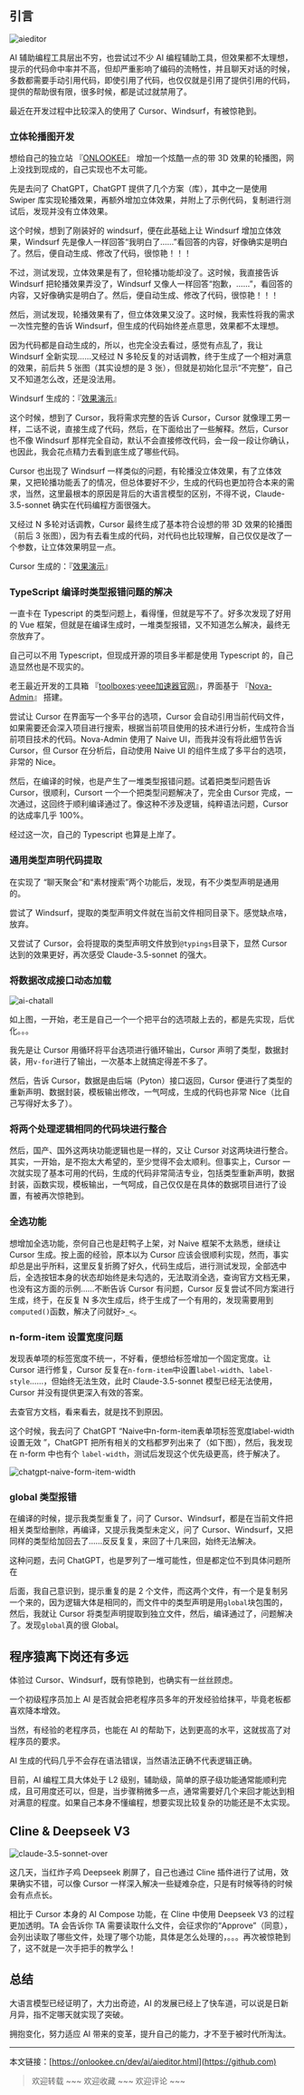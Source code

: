 
## 引言


![aieditor](https://s2.loli.net/2025/01/06/XedHZKkDlJLvoA6.png)


AI 辅助编程工具层出不穷，也尝试过不少 AI 编程辅助工具，但效果都不太理想，提示的代码命中率并不高，但却严重影响了编码的流畅性，并且聊天对话的时候，多数都需要手动引用代码，即使引用了代码，也仅仅就是引用了提供引用的代码，提供的帮助很有限，很多时候，都是试过就禁用了。


最近在开发过程中比较深入的使用了 Cursor、Windsurf，有被惊艳到。


### 立体轮播图开发


想给自己的独立站 『[ONLOOKEE](https://github.com)』 增加一个炫酷一点的带 3D 效果的轮播图，网上没找到现成的，自己实现也不太可能。


先是去问了 ChatGPT，ChatGPT 提供了几个方案（库），其中之一是使用 Swiper 库实现轮播效果，再额外增加立体效果，并附上了示例代码，复制进行测试后，发现并没有立体效果。


这个时候，想到了刚装好的 windsurf，便在此基础上让 Windsurf 增加立体效果，Windsurf 先是像人一样回答“我明白了……”看回答的内容，好像确实是明白了。然后，便自动生成、修改了代码，很惊艳！！！


不过，测试发现，立体效果是有了，但轮播功能却没了。这时候，我直接告诉 Windsurf 把轮播效果弄没了，Windsurf 又像人一样回答“抱歉，……”，看回答的内容，又好像确实是明白了。然后，便自动生成、修改了代码，很惊艳！！！


然后，测试发现，轮播效果有了，但立体效果又没了。这时候，我索性将我的需求一次性完整的告诉 Windsurf，但生成的代码始终差点意思，效果都不太理想。


因为代码都是自动生成的，所以，也完全没去看过，感觉有点乱了，我让 Windsurf 全新实现……又经过 N 多轮反复的对话调教，终于生成了一个相对满意的效果，前后共 5 张图（其实设想的是 3 张），但就是初始化显示“不完整”，自己又不知道怎么改，还是没法用。


Windsurf 生成的：『[效果演示](https://github.com)』


这个时候，想到了 Cursor，我将需求完整的告诉 Cursor，Cursor 就像理工男一样，二话不说，直接生成了代码，然后，在下面给出了一些解释。然后，Cursor 也不像 Windsurf 那样完全自动，默认不会直接修改代码，会一段一段让你确认，也因此，我会花点精力去看到底生成了哪些代码。


Cursor 也出现了 Windsurf 一样类似的问题，有轮播没立体效果，有了立体效果，又把轮播功能丢了的情况，但总体要好不少，生成的代码也更加符合本来的需求，当然，这里最根本的原因是背后的大语言模型的区别，不得不说，Claude\-3\.5\-sonnet 确实在代码编程方面很强大。


又经过 N 多轮对话调教，Cursor 最终生成了基本符合设想的带 3D 效果的轮播图（前后 3 张图），因为有去看生成的代码，对代码也比较理解，自己仅仅是改了一个参数，让立体效果明显一点。


Cursor 生成的：『[效果演示](https://github.com)』


### TypeScript 编译时类型报错问题的解决


一直卡在 Typescript 的类型问题上，看得懂，但就是写不了。好多次发现了好用的 Vue 框架，但就是在编译生成时，一堆类型报错，又不知道怎么解决，最终无奈放弃了。


自己可以不用 Typescript，但现成开源的项目多半都是使用 Typescript 的，自己造显然也是不现实的。


老王最近开发的工具箱 『[toolboxes](https://github.com):[veee加速器官网](https://veee6.com/)』，界面基于 『[Nova\-Admin](https://github.com)』 搭建。


尝试让 Cursor 在界面写一个多平台的选项，Cursor 会自动引用当前代码文件，如果需要还会深入项目进行搜索，根据当前项目使用的技术进行分析，生成符合当前项目技术的代码。Nova\-Admin 使用了 Naive UI，而我并没有将此细节告诉 Cursor，但 Cursor 在分析后，自动使用 Naive UI 的组件生成了多平台的选项，非常的 Nice。


然后，在编译的时候，也是产生了一堆类型报错问题。试着把类型问题告诉 Cursor，很顺利，Cursort 一个一个把类型问题解决了，完全由 Cursor 完成，一次通过，这回终于顺利编译通过了。像这种不涉及逻辑，纯粹语法问题，Cursor 的达成率几乎 100%。


经过这一次，自己的 Typescript 也算是上岸了。


### 通用类型声明代码提取


在实现了 “聊天聚会”和“素材搜索”两个功能后，发现，有不少类型声明是通用的。


尝试了 Windsurf，提取的类型声明文件就在当前文件相同目录下。感觉缺点啥，放弃。


又尝试了 Cursor，会将提取的类型声明文件放到`@typings`目录下，显然 Cursor 达到的效果更好，再次感受 Claude\-3\.5\-sonnet 的强大。


### 将数据改成接口动态加载


![ai-chatall](https://s2.loli.net/2025/01/06/tK3ms7R1iyJkFZq.png)


如上图，一开始，老王是自己一个一个把平台的选项敲上去的，都是先实现，后优化。。。


我先是让 Cursor 用循环将平台选项进行循环输出，Cursor 声明了类型，数据封装，用`v-for`进行了输出，一次基本上就搞定得差不多了。


然后，告诉 Cursor，数据是由后端（Pyton）接口返回，Cursor 便进行了类型的重新声明、数据封装，模板输出修改，一气呵成，生成的代码也非常 Nice（比自己写得好太多了）。


### 将两个处理逻辑相同的代码块进行整合


然后，国产、国外这两块功能逻辑也是一样的，又让 Cursor 对这两块进行整合。其实，一开始，是不抱太大希望的，至少觉得不会太顺利。但事实上，Cursor 一次就实现了基本可用的代码，生成的代码非常简洁专业，包括类型重新声明，数据封装，函数实现，模板输出，一气呵成，自己仅仅是在具体的数据项目进行了设置，有被再次惊艳到。


### 全选功能


想增加全选功能，奈何自己也是赶鸭子上架，对 Naive 框架不太熟悉，继续让 Cursor 生成。按上面的经验，原本以为 Cursor 应该会很顺利实现，然而，事实却总是出乎所料，这里反复折腾了好久，代码生成后，进行测试发现，全部选中后，全选按钮本身的状态却始终是未勾选的，无法取消全选，查询官方文档无果，也没有这方面的示例……不断告诉 Cursor 有问题，Cursor 反复尝试不同方案进行生成，终于，在反复 N 多次生成后，终于生成了一个有用的，发现需要用到`computed()`函数，解决了问就好`>_<`。


### n\-form\-item 设置宽度问题


发现表单项的标签宽度不统一，不好看，便想给标签增加一个固定宽度。让 Cursor 进行修复，Cursor 反复在`n-form-item`中设置`label-width`、`label-style`……，但始终无法生效，此时 Claude\-3\.5\-sonnet 模型已经无法使用，Cursor 并没有提供更深入有效的答案。


去查官方文档，看来看去，就是找不到原因。


这个时候，我去问了 ChatGPT “Naive中n\-form\-item表单项标签宽度label\-width设置无效 ”，ChatGPT 把所有相关的文档都罗列出来了（如下图），然后，我发现在 n\-form 中也有个 `label-width`，测试后发现这个优先级更高，终于解决了。


![chatgpt-naive-form-item-width](https://s2.loli.net/2025/01/06/qtJ3RwMukoYUlZK.png)


### global 类型报错


在编译的时候，提示我类型重复了，问了 Cursor、Windsurf，都是在当前文件把相关类型给删除，再编译，又提示我类型未定义，问了 Cursor、Windsurf，又把同样的类型给加回去了……反反复复，来回了十几来回，始终无法解决。


这种问题，去问 ChatGPT，也是罗列了一堆可能性，但是都定位不到具体问题所在


后面，我自己意识到，提示重复的是 2 个文件，而这两个文件，有一个是复制另一个来的，因为逻辑大体是相同的，而文件中的类型声明是用`global`块包围的，然后，我就让 Cursor 将类型声明提取到独立文件，然后，编译通过了，问题解决了。发现`global`真的很 Global。


## 程序猿离下岗还有多远


体验过 Cursor、Windsurf，既有惊艳到，也确实有一丝丝顾虑。


一个初级程序员加上 AI 是否就会把老程序员多年的开发经验给抹平，毕竟老板都喜欢降本增效。


当然，有经验的老程序员，也能在 AI 的帮助下，达到更高的水平，这就拔高了对程序员的要求。


AI 生成的代码几乎不会存在语法错误，当然语法正确不代表逻辑正确。


目前，AI 编程工具大体处于 L2 级别，辅助级，简单的原子级功能通常能顺利完成，且可用度还可以，但是，当步骤稍微多一点，通常需要好几个来回才能达到相对满意的程度。如果自己本身不懂编程，想要实现比较复杂的功能还是不太实现。


## Cline \& Deepseek V3


![claude-3.5-sonnet-over](https://s2.loli.net/2025/01/06/tdhIkZKvFc7roiT.png)


这几天，当红炸子鸡 Deepseek 刷屏了，自己也通过 Cline 插件进行了试用，效果确实不错，可以像 Cursor 一样深入解决一些疑难杂症，只是有时候等待的时候会有点点长。


相比于 Cursor 本身的 AI Compose 功能，在 Cline 中使用 Deepseek V3 的过程更加透明。TA 会告诉你 TA 需要读取什么文件，会征求你的“Approve”（同意），会列出读取了哪些文件，处理了哪个功能，具体是怎么处理的，。。。再次被惊艳到了，这不就是一次手把手的教学么！


## 总结


大语言模型已经证明了，大力出奇迹，AI 的发展已经上了快车道，可以说是日新月异，指不定哪天就实现了突破。


拥抱变化，努力适应 AI 带来的变革，提升自己的能力，才不至于被时代所淘汰。




---


本文链接：[https://onlookee.cn/dev/ai/aieditor.html](https://github.com)



> 欢迎转载 \~\~\~ 欢迎收藏 \~\~\~ 欢迎评论 \~\~\~


